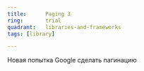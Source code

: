 ```yaml
---
title:      Paging 3
ring:       trial
quadrant:   libraries-and-frameworks
tags: [library]

---
```


Новая попытка Google сделать пагинацию
